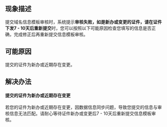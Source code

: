 ## 现象描述
提交域名信息模板审核时，系统提示**审核失败，如是新办或变更的证件，请在证件下发7 - 10天后重新提交**时，您可以按照以下可能原因检查您填写的信息是否正确，完成修正后再重新提交信息模板审核。

## 可能原因
提交的证件为新办或近期存在变更。



## 解决办法
#### 提交的证件为新办或近期存在变更
若您的证件为新办或近期存在变更，因数据信息同步问题，导致您提交的信息与审核信息无法匹配。请耐心等待证件新办或变更后7 - 10天后重新提交信息模板审核。


